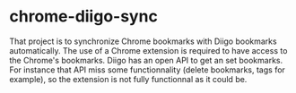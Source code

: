 # chrome-diigo-sync

That project is to synchronize Chrome bookmarks with Diigo bookmarks automatically. The use of a Chrome extension is required to have access to the Chrome's bookmarks. Diigo has an open API to get an set bookmarks. For instance that API miss some functionnality (delete bookmarks, tags for example), so the extension is not fully functionnal as it could be.

